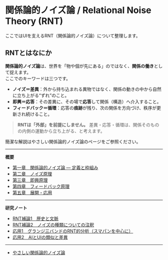 #  関係論的ノイズ論 / Relational Noise Theory (RNT)

ここではUIを支えるRNT（関係論的ノイズ論）について整理します。  
  
## RNTとはなにか
**関係論的ノイズ論**は、世界を「物や個が先にある」のではなく、**関係の働き**として捉えます。  
ここでのキーワードは三つです。

- **ノイズ＝差異**：外から持ち込まれる異物ではなく、関係の動きの中から自然に立ち上がる“ずれ”のこと。  
- **即興＝応答**：その差異に、その場で**応答**して関係（構造）へ介入すること。  
- **フィードバック＝循環**：応答の**痕跡**が残り、次の関係を方向づけ、秩序が更新され続けること。

> **RNTは「外部」を前提にしません。** 差異・応答・循環は、関係そのものの内側の運動から立ち上がる、と考えます。

  
簡潔な解説はやさしい関係論的ノイズ論のページをご参照ください。

---

**概要**

- [第一章　関係論的ノイズ論 ― 定義と枠組み](01-foundations.md)
- [第二章　ノイズ原理](02_noise_principle.md)
- [第三章　即興原理](03-improvisation-principle.md)
- [第四章　フィードバック原理](04-feedback-principle.md)
- [第五章　展開・応用](05-applications.md)
  
---

**研究ノート**  

- [RNT補論1　歴史と文脈](06_context.md)
- [RNT補論2　ノイズの種類についての注釈](07_supplement.md)
- [応用1　グランジ三バンドのRNT的分析（スマパンを中心に）](08_applications-grunge.md)
- [応用2　AIとUIの類似と差異](09_ui_ai.md)　

---
  
- [やさしい関係論的ノイズ論](rnt_ez.md)

